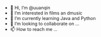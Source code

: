- 👋 Hi, I’m @uuanqin
- 👀 I’m interested in films an dmusic
- 🌱 I’m currently learning Java and Python
- 💞️ I’m looking to collaborate on ...
- 📫 How to reach me ...

<!---
uuanqin/uuanqin is a ✨ special ✨ repository because its `README.md` (this file) appears on your GitHub profile.
You can click the Preview link to take a look at your changes.
--->

